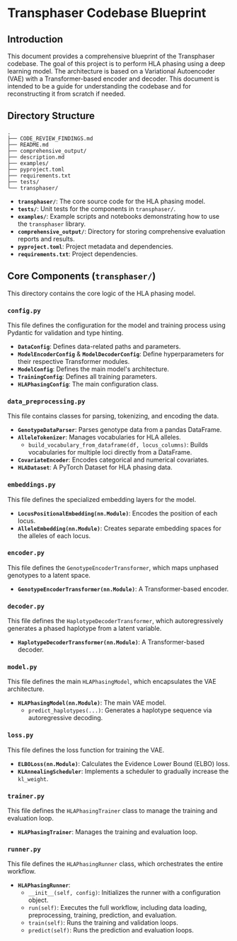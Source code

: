 # Transphaser Codebase Blueprint

## Introduction

This document provides a comprehensive blueprint of the Transphaser codebase. The goal of this project is to perform HLA phasing using a deep learning model. The architecture is based on a Variational Autoencoder (VAE) with a Transformer-based encoder and decoder. This document is intended to be a guide for understanding the codebase and for reconstructing it from scratch if needed.

## Directory Structure

```
.
├── CODE_REVIEW_FINDINGS.md
├── README.md
├── comprehensive_output/
├── description.md
├── examples/
├── pyproject.toml
├── requirements.txt
├── tests/
└── transphaser/
```

- **`transphaser/`**: The core source code for the HLA phasing model.
- **`tests/`**: Unit tests for the components in `transphaser/`.
- **`examples/`**: Example scripts and notebooks demonstrating how to use the `transphaser` library.
- **`comprehensive_output/`**: Directory for storing comprehensive evaluation reports and results.
- **`pyproject.toml`**: Project metadata and dependencies.
- **`requirements.txt`**: Project dependencies.

## Core Components (`transphaser/`)

This directory contains the core logic of the HLA phasing model.

### `config.py`

This file defines the configuration for the model and training process using Pydantic for validation and type hinting.

-   **`DataConfig`**: Defines data-related paths and parameters.
-   **`ModelEncoderConfig`** & **`ModelDecoderConfig`**: Define hyperparameters for their respective Transformer modules.
-   **`ModelConfig`**: Defines the main model's architecture.
-   **`TrainingConfig`**: Defines all training parameters.
-   **`HLAPhasingConfig`**: The main configuration class.

### `data_preprocessing.py`

This file contains classes for parsing, tokenizing, and encoding the data.

-   **`GenotypeDataParser`**: Parses genotype data from a pandas DataFrame.
-   **`AlleleTokenizer`**: Manages vocabularies for HLA alleles.
    -   `build_vocabulary_from_dataframe(df, locus_columns)`: Builds vocabularies for multiple loci directly from a DataFrame.
-   **`CovariateEncoder`**: Encodes categorical and numerical covariates.
-   **`HLADataset`**: A PyTorch Dataset for HLA phasing data.

### `embeddings.py`

This file defines the specialized embedding layers for the model.

-   **`LocusPositionalEmbedding(nn.Module)`**: Encodes the position of each locus.
-   **`AlleleEmbedding(nn.Module)`**: Creates separate embedding spaces for the alleles of each locus.

### `encoder.py`

This file defines the `GenotypeEncoderTransformer`, which maps unphased genotypes to a latent space.

-   **`GenotypeEncoderTransformer(nn.Module)`**: A Transformer-based encoder.

### `decoder.py`

This file defines the `HaplotypeDecoderTransformer`, which autoregressively generates a phased haplotype from a latent variable.

-   **`HaplotypeDecoderTransformer(nn.Module)`**: A Transformer-based decoder.

### `model.py`

This file defines the main `HLAPhasingModel`, which encapsulates the VAE architecture.

-   **`HLAPhasingModel(nn.Module)`**: The main VAE model.
    -   `predict_haplotypes(...)`: Generates a haplotype sequence via autoregressive decoding.

### `loss.py`

This file defines the loss function for training the VAE.

-   **`ELBOLoss(nn.Module)`**: Calculates the Evidence Lower Bound (ELBO) loss.
-   **`KLAnnealingScheduler`**: Implements a scheduler to gradually increase the `kl_weight`.

### `trainer.py`

This file defines the `HLAPhasingTrainer` class to manage the training and evaluation loop.

-   **`HLAPhasingTrainer`**: Manages the training and evaluation loop.

### `runner.py`

This file defines the `HLAPhasingRunner` class, which orchestrates the entire workflow.

-   **`HLAPhasingRunner`**:
    -   `__init__(self, config)`: Initializes the runner with a configuration object.
    -   `run(self)`: Executes the full workflow, including data loading, preprocessing, training, prediction, and evaluation.
    -   `train(self)`: Runs the training and validation loops.
    -   `predict(self)`: Runs the prediction and evaluation loops.
